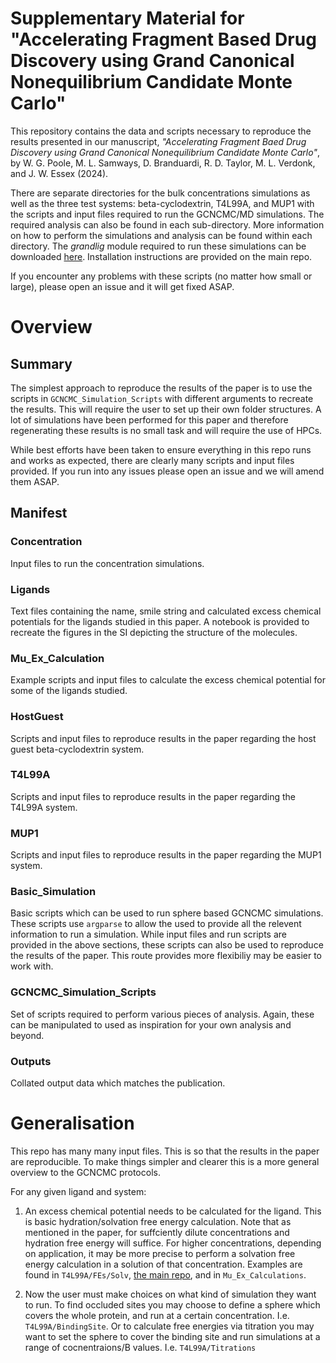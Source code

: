# Supplementary Material for "Accelerating Fragment Based Drug Discovery using Grand Canonical Nonequilibrium Candidate Monte Carlo"

This repository contains the data and scripts necessary to reproduce the results presented in our manuscript, _"Accelerating Fragment Baed Drug Discovery using Grand Canonical Nonequilibrium Candidate Monte Carlo"_, by W. G. Poole, M. L. Samways, D. Branduardi, R. D. Taylor, M. L. Verdonk, and J. W. Essex (2024).

There are separate directories for the bulk concentrations simulations as well as the three test systems: beta-cyclodextrin, T4L99A, and MUP1 with the scripts and input files required to run the GCNCMC/MD simulations. The required analysis can also be found in each sub-directory. More information on how to perform the simulations and analysis can be found within each directory. The _grandlig_ module required to run these simulations can be downloaded [here](https://github.com/essex-lab/grand-lig'). Installation instructions are provided on the main repo.

If you encounter any problems with these scripts (no matter how small or large), please open an issue and it will get fixed ASAP.

# Overview
## Summary
The simplest approach to reproduce the results of the paper is to use the scripts in `GCNCMC_Simulation_Scripts` with different arguments to recreate the results. This will require the user to set up their own folder structures. A lot of simulations have been performed for this paper and therefore regenerating these results is no small task and will require the use of HPCs. 

While best efforts have been taken to ensure everything in this repo runs and works as expected, there are clearly many scripts and input files provided. If you run into any issues please open an issue and we will amend them ASAP. 

## Manifest
### Concentration
Input files to run the concentration simulations.

### Ligands
Text files containing the name, smile string and calculated excess chemical potentials for the ligands studied in this paper. A notebook is provided to recreate the figures in the SI depicting the structure of the molecules.

### Mu_Ex_Calculation
Example scripts and input files to calculate the excess chemical potential for some of the ligands studied.

### HostGuest
Scripts and input files to reproduce results in the paper regarding the host guest beta-cyclodextrin system.

### T4L99A
Scripts and input files to reproduce results in the paper regarding the T4L99A system.

### MUP1
Scripts and input files to reproduce results in the paper regarding the MUP1 system.

### Basic_Simulation
Basic scripts which can be used to run sphere based GCNCMC simulations. These scripts use `argparse` to allow the used to provide all the relevent information to run a simulation. While input files and run scripts are provided in the above sections, these scripts can also be used to reproduce the results of the paper. This route provides more flexibiliy may be easier to work with.

### GCNCMC_Simulation_Scripts
Set of scripts required to perform various pieces of analysis. Again, these can be manipulated to used as inspiration for your own analysis and beyond.

### Outputs
Collated output data which matches the publication.

# Generalisation
This repo has many many input files. This is so that the results in the paper are reproducible. To make things simpler and clearer this is a more general overview to the GCNCMC protocols.

For any given ligand and system:
1. An excess chemical potential needs to be calculated for the ligand. This is basic hydration/solvation free energy calculation. Note that as mentioned in the paper, for suffciently dilute concentrations and hydration free energy will suffice. For higher concentrations, depending on application, it may be more precise to perform a solvation free energy calculation in a solution of that concentration. Examples are found in `T4L99A/FEs/Solv`, [the main repo](https://github.com/essex-lab/grand-lig/examples), and in `Mu_Ex_Calculations`. 

2. Now the user must make choices on what kind of simulation they want to run. To find occluded sites you may choose to define a sphere which covers the whole protein, and run at a certain concentration. I.e. `T4L99A/BindingSite`. Or to calculate free energies via titration you may want to set the sphere to cover the binding site and run simulations at a range of cocnentraions/B values. I.e. `T4L99A/Titrations`